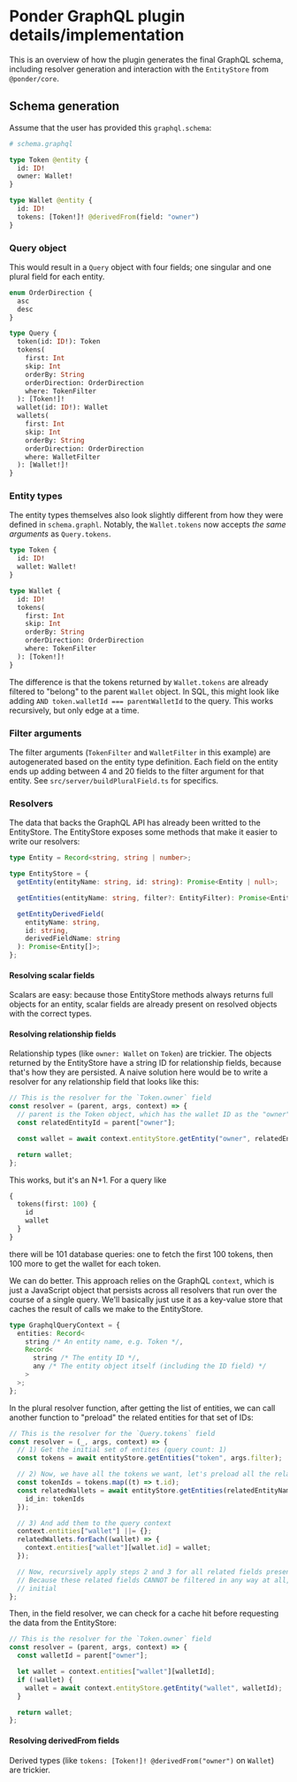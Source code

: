 # Ponder GraphQL plugin details/implementation

This is an overview of how the plugin generates the final GraphQL schema, including resolver generation and interaction with the `EntityStore` from `@ponder/core`.

## Schema generation

Assume that the user has provided this `graphql.schema`:

```graphql
# schema.graphql

type Token @entity {
  id: ID!
  owner: Wallet!
}

type Wallet @entity {
  id: ID!
  tokens: [Token!]! @derivedFrom(field: "owner")
}
```

### Query object

This would result in a `Query` object with four fields; one singular and one plural field for each entity.

```graphql
enum OrderDirection {
  asc
  desc
}

type Query {
  token(id: ID!): Token
  tokens(
    first: Int
    skip: Int
    orderBy: String
    orderDirection: OrderDirection
    where: TokenFilter
  ): [Token!]!
  wallet(id: ID!): Wallet
  wallets(
    first: Int
    skip: Int
    orderBy: String
    orderDirection: OrderDirection
    where: WalletFilter
  ): [Wallet!]!
}
```

### Entity types

The entity types themselves also look slightly different from how they were defined in `schema.graphl`. Notably, the `Wallet.tokens` now accepts _the same arguments_ as `Query.tokens`.

```graphql
type Token {
  id: ID!
  wallet: Wallet!
}

type Wallet {
  id: ID!
  tokens(
    first: Int
    skip: Int
    orderBy: String
    orderDirection: OrderDirection
    where: TokenFilter
  ): [Token!]!
}
```

The difference is that the tokens returned by `Wallet.tokens` are already filtered to "belong" to the parent `Wallet` object. In SQL, this might look like adding `AND token.walletId === parentWalletId` to the query. This works recursively, but only edge at a time.

### Filter arguments

The filter arguments (`TokenFilter` and `WalletFilter` in this example) are autogenerated based on the entity type definition. Each field on the entity ends up adding between 4 and 20 fields to the filter argument for that entity. See `src/server/buildPluralField.ts` for specifics.

### Resolvers

The data that backs the GraphQL API has already been writted to the EntityStore. The EntityStore exposes some methods that make it easier to write our resolvers:

```ts
type Entity = Record<string, string | number>;

type EntityStore = {
  getEntity(entityName: string, id: string): Promise<Entity | null>;

  getEntities(entityName: string, filter?: EntityFilter): Promise<Entity[]>;

  getEntityDerivedField(
    entityName: string,
    id: string,
    derivedFieldName: string
  ): Promise<Entity[]>;
};
```

#### Resolving scalar fields

Scalars are easy: because those EntityStore methods always returns full objects for an entity, scalar fields are already present on resolved objects with the correct types.

#### Resolving relationship fields

Relationship types (like `owner: Wallet` on `Token`) are trickier. The objects returned by the EntityStore have a string ID for relationship fields, because that's how they are persisted. A naive solution here would be to write a resolver for any relationship field that looks like this:

```ts
// This is the resolver for the `Token.owner` field
const resolver = (parent, args, context) => {
  // parent is the Token object, which has the wallet ID as the "owner" field
  const relatedEntityId = parent["owner"];

  const wallet = await context.entityStore.getEntity("owner", relatedEntityId);

  return wallet;
};
```

This works, but it's an N+1. For a query like

```graphql
{
  tokens(first: 100) {
    id
    wallet
  }
}
```

there will be 101 database queries: one to fetch the first 100 tokens, then 100 more to get the wallet for each token.

We can do better. This approach relies on the GraphQL `context`, which is just a JavaScript object that persists across all resolvers that run over the course of a single query. We'll basically just use it as a key-value store that caches the result of calls we make to the EntityStore.

```ts
type GraphqlQueryContext = {
  entities: Record<
    string /* An entity name, e.g. Token */,
    Record<
      string /* The entity ID */,
      any /* The entity object itself (including the ID field) */
    >
  >;
};
```

In the plural resolver function, after getting the list of entities, we can call another function to "preload" the related entities for that set of IDs:

```ts
// This is the resolver for the `Query.tokens` field
const resolver = (_, args, context) => {
  // 1) Get the initial set of entites (query count: 1)
  const tokens = await entityStore.getEntities("token", args.filter);

  // 2) Now, we have all the tokens we want, let's preload all the related wallets. (query count: 2)
  const tokenIds = tokens.map((t) => t.id);
  const relatedWallets = await entityStore.getEntities(relatedEntityName, {
    id_in: tokenIds
  });

  // 3) And add them to the query context
  context.entities["wallet"] ||= {};
  relatedWallets.forEach((wallet) => {
    context.entities["wallet"][wallet.id] = wallet;
  });

  // Now, recursively apply steps 2 and 3 for all related fields present in the query.
  // Because these related fields CANNOT be filtered in any way at all, ONLY the
  // initial
};
```

Then, in the field resolver, we can check for a cache hit before requesting the data from the EntityStore:

```ts
// This is the resolver for the `Token.owner` field
const resolver = (parent, args, context) => {
  const walletId = parent["owner"];

  let wallet = context.entities["wallet"][walletId];
  if (!wallet) {
    wallet = await context.entityStore.getEntity("wallet", walletId);
  }

  return wallet;
};
```

#### Resolving derivedFrom fields

Derived types (like `tokens: [Token!]! @derivedFrom("owner")` on `Wallet`) are trickier.
